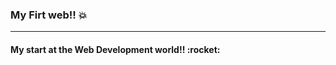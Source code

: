 ### My Firt web!!  :boom:


<hr/>
<div>
  <h4> My start at the Web Development world!!  :rocket:</h4>
  <br/>
